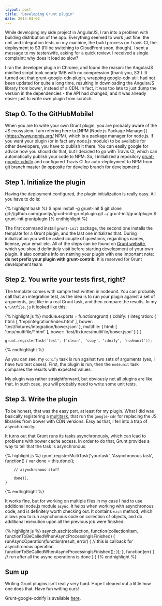 ```yaml
---
layout: post
title: "Developing Grunt plugin"
date: 2014-03-02
---
```


While developing my side project in AngularJS, I ran into a problem with building distribution of the app. Everything seemed to work just fine: the unit and integration tests on my machine, the build process on Travis CI, the deployment to S3 (I'll be switching to CloudFront soon, though). I sent a message to my tester/wife, asking for a quick review. I received a single complaint: why does it load so slow?

I ran the developer plugin in Chrome, and found the reason: the AngularJS minified script took nearly 1MB with no compression (thank you, S3!). It turned out that grunt-google-cdn plugin, wrapping google-cdn util, had not been updated for quite a long time, resulting in downloading the AngularJS library from bower, instead of a CDN. In fact, it was too late to just dump the version in the dependencies - the API had changed, and it was already easier just to write own plugin from scratch.

## Step 0. To the GitHubMobile!
When you are to write your own Grunt plugin, you are probably aware of the JS ecosystem. I am refering here to [NPM (Node.js Package Manager)](https://www.npmjs.org/ NPM), which is a package manager for node.js. If you want your plugin (or in fact any node.js module) to be available for other developers, you have to publish it there. You can easily google for advice how you should do that, but I decided to go with Travis CI, which can automatically publish your code to NPM. So, I initialized a repository [grunt-google-cdnify](https://github.com/mhaligowski/grunt-google-cdnify "Repository for grunt-google-cdnify") and configured Travis CI for auto-deployment to NPM from git branch master (in opposite for develop branch for development).

## Step 1. Initialize the plugin
Having the deployment configured, the plugin initialization is really easy. All you have to do is:

{% highlight bash %}
    $ npm install -g grunt-init
    $ git clone git://github.com/gruntjs/grunt-init-gruntplugin.git ~/.grunt-init/gruntplugin
    $ grunt-init gruntplugin
{% endhighlight %} 

The first command install `grunt-init` package, the second one installs the template for a Grunt plugin, and the last one initializes that. During initialization you will be asked couple of questions, regardings names, license, your email etc. All of the steps can be found on [Grunt website](http://gruntjs.com/creating-plugins "Creating plugins"), which you should defintitely visit before starting development of your own plugin. It also contains info on naming your plugin with one important note: **do not prefix your plugin with grunt-contrib**. It is reserved for Grunt development team.

## Step 2. You write your tests first, right?
The template comes with sample test written in nodeunit. You can probably call that an integration test, as the idea is to run your plugin against a set of arguments, just like in a real Grunt task, and then compare the results. In my `Gruntfile.js` it looked like this:

{% highlight js %}
    module.exports = function(grunt) {
        cdnify: {
            integration: {
                html: [ 'tmp/integration/index.html' ],
                bower: 'test/fixtures/integration/bower.json'
            },
            multifile: {
                html: [ 'tmp/multifile/*.html' ],
                bower: 'test/fixtures/multifile/bower.json'
            }
        }
    }

    grunt.registerTask('test', ['clean', 'copy', 'cdnify', 'nodeunit']);
{% endhighlight %}

As you can see, my `cdnify` task is run against two sets of arguments (yes, I have two test cases). First, the plugin is run, then the `nodeunit` task compares the results with expected values.

My plugin was rather straightforward, but obviously not all plugins are like that. In such case, you will probably need to write some unit tests.

## Step 3. Write the plugin
To be honest, that was the easy part, at least for my plugin. What I did was basically registering a [multitask](http://gruntjs.com/creating-tasks#multi-tasks "Grunt tasks"), that run the `google-cdn` for replacing the JS libraries from bower with CDN versions. Easy as that, I fell into a trap of asynchronicity.

It turns out that Grunt runs its tasks asynchronously, which can lead to problems with bower cache access. In order to do that, Grunt provides a way to tell that the task is asynchronous:

{% highlight js %}
    grunt.registerMultiTask('yourtask', 'Asynchronous task', function() {
        var done = this.done();

        // asynchronous stuff

        done();
    }
{% endhighlight %}

It works fine, but for working on multiple files in my case I had to use additional node.js module `async`. It helps when working with asynchronous code, and is definitely worth checking out. It contains `each` method, which allows you to run asynchonous code on collection of objects, and do additional execution upon all the previous job were finished.

{% highlight js %}
    asynch.each(collection, 
        function(collectionItem, functionToBeCalledWhenAsyncProcessingIsFinished) {
            runAsyncOperation(function(result, error) {
                // this is callback for asynchronous operation
                functionToBeCalledWhenAsyncProcessingIsFinished();
            });
        },
        function(err) {
            // run after all the async operations is done
        }
    )
{% endhighlight %}

## Sum up
Writing Grunt plugins isn't really very hard. Hope I cleared out a little how one does that. Have fun writing ours! 

Grunt-google-cdnify is available [here](https://www.npmjs.org/package/grunt-google-cdnify).
